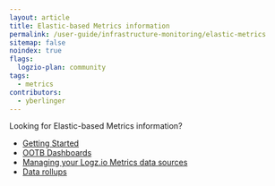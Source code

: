 ```yaml
---
layout: article
title: Elastic-based Metrics information
permalink: /user-guide/infrastructure-monitoring/elastic-metrics
sitemap: false 
noindex: true
flags:
  logzio-plan: community
tags:
  - metrics
contributors:
  - yberlinger
---
```



Looking for Elastic-based Metrics information?

+ [Getting Started](/user-guide/infrastructure-monitoring/getting-started)
+ [OOTB Dashboards](/user-guide/infrastructure-monitoring/metrics-dashboards)
+ [Managing your Logz.io Metrics data sources](/user-guide/metrics/data-sources.html)
+ [Data rollups](/user-guide/infrastructure-monitoring/data-rollups.html)
<!-- + [Explore mode: Metrics view vs. Logs view](/user-guide/infrastructure-monitoring/metrics-explore/) -->

